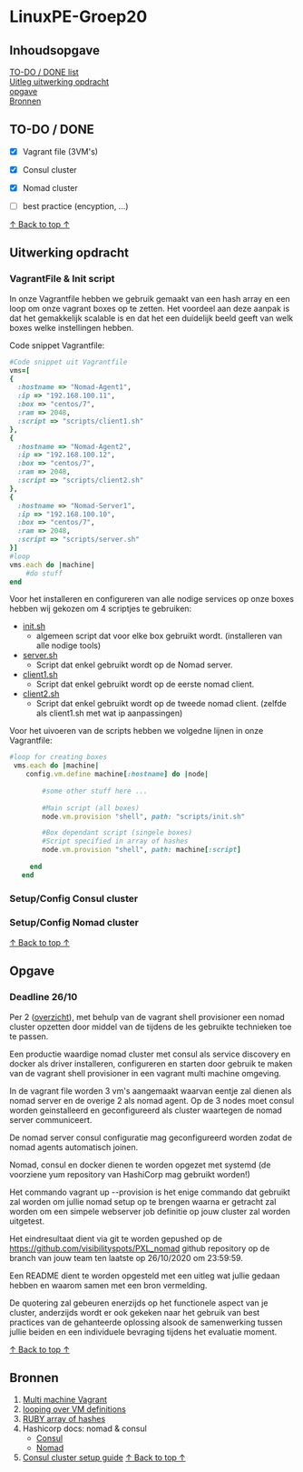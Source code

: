 # LinuxPE-Groep20

## Inhoudsopgave
[TO-DO / DONE list](#to-do--done) <br/>
[Uitleg uitwerking opdracht](#Uitwerking-opdracht) <br/>
[opgave](#Opgave) <br/>
[Bronnen](#Bronnen) <br/>

## TO-DO / DONE

- [x] Vagrant file (3VM's)
- [x] Consul cluster
- [x] Nomad cluster
- [ ] best practice (encyption, ...)


[↑ Back to top ↑](#Inhoudsopgave) 

## Uitwerking opdracht

### VagrantFile & Init script

In onze Vagrantfile hebben we gebruik gemaakt van een hash array en een loop om onze vagrant boxes op te zetten. Het voordeel aan deze aanpak is dat het gemakkelijk scalable is en dat het een duidelijk beeld geeft van welk boxes welke instellingen hebben.

Code snippet Vagrantfile:
``` Ruby
#Code snippet uit Vagrantfile
vms=[ 
{
  :hostname => "Nomad-Agent1",
  :ip => "192.168.100.11",
  :box => "centos/7",
  :ram => 2048,
  :script => "scripts/client1.sh"
},
{
  :hostname => "Nomad-Agent2",
  :ip => "192.168.100.12",
  :box => "centos/7",
  :ram => 2048,
  :script => "scripts/client2.sh"
},
{
  :hostname => "Nomad-Server1",
  :ip => "192.168.100.10",
  :box => "centos/7",
  :ram => 2048,
  :script => "scripts/server.sh"
}]
#loop
vms.each do |machine|
    #do stuff
end
```
Voor het installeren en configureren van alle nodige services op onze boxes hebben wij gekozen om 4 scriptjes te gebruiken:

* [init.sh](scripts/init.sh)
    * algemeen script dat voor elke box gebruikt wordt. (installeren van alle nodige tools)
* [server.sh](scripts/server.sh)
    * Script dat enkel gebruikt wordt op de Nomad server.  
* [client1.sh](scripts/client1.sh)
    * Script dat enkel gebruikt wordt op de eerste nomad client.
* [client2.sh](scripts/client2.sh)
    * Script dat enkel gebruikt wordt op de tweede nomad client. (zelfde als client1.sh met wat ip aanpassingen)

Voor het uivoeren van de scripts hebben we volgedne lijnen in onze Vagrantfile: 
``` Ruby
#loop for creating boxes
 vms.each do |machine|
    config.vm.define machine[:hostname] do |node|
    
        #some other stuff here ...
        
        #Main script (all boxes)
        node.vm.provision "shell", path: "scripts/init.sh"

        #Box dependant script (singele boxes)
        #Script specified in array of hashes
        node.vm.provision "shell", path: machine[:script]
        
     end
   end 
```


### Setup/Config Consul cluster

### Setup/Config Nomad cluster


[↑ Back to top ↑](#Inhoudsopgave) 

## Opgave 
### Deadline 26/10

Per 2 ([overzicht](https://docs.google.com/spreadsheets/d/1Q69y0qAsR0N5FGCZiHLzsOxO48YiUsMZfEyjJGxvy-g/edit#gid=0)), met behulp van de vagrant shell provisioner een nomad cluster opzetten door middel van de tijdens de les gebruikte technieken toe te passen.

Een productie waardige nomad cluster met consul als service discovery en docker als driver installeren, configureren en starten door gebruik te maken van de vagrant shell provisioner in een vagrant multi machine omgeving. 

In de vagrant file worden 3 vm's aangemaakt waarvan eentje zal dienen als nomad server en de overige 2 als nomad agent. Op de 3 nodes moet consul worden geinstalleerd en geconfigureerd als cluster waartegen de nomad server communiceert.

De nomad server consul configuratie mag geconfigureerd worden zodat de nomad agents automatisch joinen.

Nomad, consul en docker dienen te worden opgezet met systemd (de voorziene yum repository van HashiCorp mag gebruikt worden!)

Het commando vagrant up --provision is het enige commando dat gebruikt zal worden om jullie nomad setup op te brengen waarna er getracht zal worden om een simpele webserver job definitie op jouw cluster zal worden uitgetest.

Het eindresultaat dient via git te worden gepushed op de https://github.com/visibilityspots/PXL_nomad github repository op de branch van jouw team ten laatste op 26/10/2020 om 23:59:59.

Een README dient te worden opgesteld met een uitleg wat jullie gedaan hebben en waarom samen met een bron vermelding.

De quotering zal gebeuren enerzijds op het functionele aspect van je cluster, anderzijds wordt er ook gekeken naar het gebruik van best practices van de gehanteerde oplossing alsook de samenwerking tussen jullie beiden en een individuele bevraging tijdens het evaluatie moment.

[↑ Back to top ↑](#Inhoudsopgave) 

## Bronnen 

1. [Multi machine Vagrant](https://www.vagrantup.com/docs/multi-machine)
2. [looping over VM definitions](https://www.vagrantup.com/docs/vagrantfile/tips#loop-over-vm-definitions)
3. [RUBY array of hashes](https://stackoverflow.com/questions/4826129/how-to-create-an-array-of-hashes-in-ruby)
4. Hashicorp docs: nomad & consul
    * [Consul](https://learn.hashicorp.com/tutorials/consul/deployment-guide)
    * [Nomad](https://learn.hashicorp.com/collections/nomad/get-started)
5. [Consul cluster setup guide](https://devopscube.com/setup-consul-cluster-guide/)
[↑ Back to top ↑](#Inhoudsopgave) 

